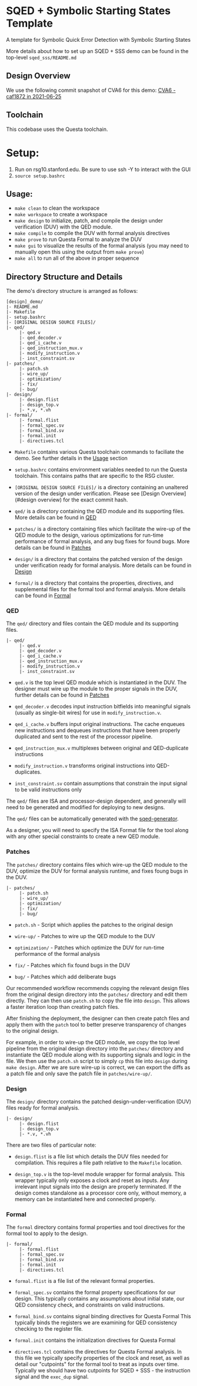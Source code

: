 # SQED + Symbolic Starting States Template

A template for Symbolic Quick Error Detection with Symbolic Starting States

More details about how to set up an SQED + SSS demo can be found in the
top-level `sqed_sss/README.md`

## Design Overview
We use the following commit snapshot of CVA6 for this demo:
[CVA6 - caf1872 in 2021-06-25](https://github.com/openhwgroup/cva6/commit/caf18728375538fe7cf65d8146f5abd5a9c293a)

## Toolchain
This codebase uses the Questa toolchain.


# Setup:
1. Run on rsg10.stanford.edu. Be sure to use ssh -Y to interact with the GUI
2. `source setup.bashrc`


## Usage:
- `make clean` to clean the workspace
- `make workspace` to create a workspace
- `make design` to initialize, patch, and compile the
   design under verification (DUV) with the QED module.
- `make compile` to compile the DUV with formal analysis
   directives
- `make prove` to run Questa Formal to analyze the DUV
- `make gui` to visualize the results of the formal analysis
  (you may need to manually open this using the output from `make prove`)
- `make all` to run all of the above in proper sequence


## Directory Structure and Details

The demo's directory structure is arranged as follows:
```
[design]_demo/
|- README.md
|- Makefile
|- setup.bashrc
|- [ORIGINAL DESIGN SOURCE FILES]/
|- qed/
	 |- qed.v
	 |- qed_decoder.v
	 |- qed_i_cache.v
	 |- qed_instruction_mux.v
	 |- modify_instruction.v
	 |- inst_constraint.sv
|- patches/
	 |- patch.sh
	 |- wire_up/
	 |- optimization/
	 |- fix/
	 |- bug/
|- design/
	 |- design.flist
	 |- design_top.v
	 |- *.v, *.vh
|- formal/
	 |- formal.flist
	 |- formal_spec.sv
	 |- formal_bind.sv
	 |- formal.init
	 |- directives.tcl
```

- `Makefile` contains various Questa toolchain commands to faciliate the demo.
   See further details in the [Usage](#usage) section

- `setup.bashrc` contains environment variables needed to run the Questa
   toolchain. This contains paths that are specific to the RSG cluster.

- `[ORIGINAL DESIGN SOURCE FILES]/` is a directory containing an unaltered
   version of the design under verification.
   Please see [Design Overview](#design overview) for the exact commit hash.

- `qed/` is a directory containing the QED module and its supporting files.
   More details can be found in [QED](#qed)

- `patches/` is a directory containing files which facilitate the wire-up of
   the QED module to the design, various optimizations for run-time performance
   of formal analysis, and any bug fixes for found bugs.
   More details can be found in [Patches](#patches)

- `design/` is a directory that contains the patched version of the design
   under verification ready for formal analysis.
   More details can be found in [Design](#design)

- `formal/` is a directory that contains the properties, directives, and
   supplemental files for the formal tool and formal analysis.
   More details can be found in [Formal](#formal)


### QED
The `qed/` directory and files contain the QED module and its supporting files.

```
|- qed/
	 |- qed.v
	 |- qed_decoder.v
	 |- qed_i_cache.v
	 |- qed_instruction_mux.v
	 |- modify_instruction.v
	 |- inst_constraint.sv
```

- `qed.v` is the top level QED module which is instantiated in the DUV.
  The designer must wire up the module to the proper signals in the DUV,
  further details can be found in [Patches](#patches)

- `qed_decoder.v` decodes input instruction bitfields into meaningful signals
   (usually as single-bit wires) for use in `modify_instruction.v`.

- `qed_i_cache.v` buffers input original instructions. The cache enqueues new
   instructions and dequeues instructions that have been properly duplicated and
   sent to the rest of the processor pipeline.

- `qed_instruction_mux.v` multiplexes between original and QED-duplicate
   instructions

- `modify_instruction.v` transforms original instructions into QED-duplicates.

- `inst_constraint.sv` contain assumptions that constrain the input signal
   to be valid instructions only

The `qed/` files are ISA and processor-design dependent, and generally will
need to be generated and modified for deploying to new designs.

The `qed/` files can be automatically generated with the
[sqed-generator](https://github.com/upscale-project/sqed-generator).

As a designer, you will need to specify the ISA Format file for the tool
along with any other special constraints to create a new QED module.

### Patches
The `patches/` directory contains files which wire-up the QED module to the
DUV, optimize the DUV for formal analysis runtime, and fixes foung bugs in the
DUV.

```
|- patches/
	 |- patch.sh
	 |- wire_up/
	 |- optimization/
	 |- fix/
	 |- bug/
```

- `patch.sh` - Script which applies the patches to the original design

- `wire-up/` - Patches to wire up the QED module to the DUV

- `optimization/` - Patches which optimize the DUV for run-time performance
   of the formal analysis

- `fix/` - Patches which fix found bugs in the DUV

- `bug/` - Patches which add deliberate bugs

Our recommended workflow recommends copying the relevant design files from the
original design directory into the `patches/` directory and edit them directly.
They can then use `patch.sh` to copy the file into `design`.
This allows a faster iteration loop than creating patch files.

After finishing the deployment, the designer can then create patch files
and apply them with the `patch` tool to better preserve transparency of
changes to the original design.

For example, in order to wire-up the QED module, we copy the top level pipeline
from the original design directory into the `patches/` directory and
instantiate the QED module along with its supporting signals and logic in the
file. We then use the `patch.sh` script to simply `cp` this file into `design`
during `make design`. After we are sure wire-up is correct, we can export
the diffs as a patch file and only save the patch file in `patches/wire-up/`.

### Design
The `design/` directory contains the patched design-under-verification (DUV)
files ready for formal analysis.

```
|- design/
	 |- design.flist
	 |- design_top.v
	 |- *.v, *.vh
```

There are two files of particular note:
- `design.flist` is a file list which details the DUV files needed for
   compilation. This requires a file path relative to the `Makefile` location.

- `design_top.v` is the top-level module wrapper for formal analysis.
   This wrapper typically only exposes a clock and reset as inputs.
   Any irrelevant input signals into the design are properly terminated.
   If the design comes standalone as a processor core only, without memory,
   a memory can be instantiated here and connected properly.

### Formal
The `formal` directory contains formal properties and tool directives for
the formal tool to apply to the design.

```
|- formal/
	 |- formal.flist
	 |- formal_spec.sv
	 |- formal_bind.sv
	 |- formal.init
	 |- directives.tcl
```

- `formal.flist` is a file list of the relevant formal properties.

- `formal_spec.sv` contains the formal property specifications for our design.
   This typically contains any assumptions about initial state, our QED
   consistency check, and constraints on valid instructions.

- `formal_bind.sv` contains signal binding directives for Questa Formal
   This typically binds the registers we are examining for QED consistency
   checking to the register file.

- `formal.init` contains the initialization directives for Questa Formal

- `directives.tcl` contains the directives for Questa Formal analysis.
   In this file we typically specify properties of the clock and reset,
   as well as detail our "cutpoints" for the formal tool to treat as inputs
   over time. Typically we should have two cutpoints for SQED + SSS - 
   the instruction signal and the `exec_dup` signal.
